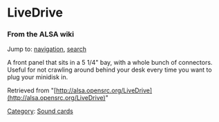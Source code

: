 LiveDrive
=========

### From the ALSA wiki

Jump to: [navigation](#mw-head), [search](#p-search)

A front panel that sits in a 5 1/4" bay, with a whole bunch of
connectors. Useful for not crawling around behind your desk every time
you want to plug your minidisk in.

Retrieved from
"[http://alsa.opensrc.org/LiveDrive](http://alsa.opensrc.org/LiveDrive)"

[Category](/Special:Categories "Special:Categories"): [Sound
cards](/Category:Sound_cards "Category:Sound cards")

